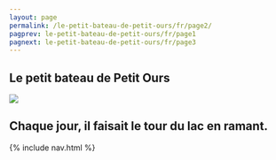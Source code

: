 ```yaml
---
layout: page
permalink: /le-petit-bateau-de-petit-ours/fr/page2/
pagprev: le-petit-bateau-de-petit-ours/fr/page1
pagnext: le-petit-bateau-de-petit-ours/fr/page3
---
```


## Le petit bateau de Petit Ours

<img src="{{ site.baseurl }}/img/page2.jpg"/>

## Chaque jour, il faisait le tour du lac en ramant.

{% include nav.html %}
